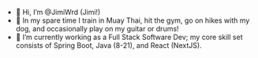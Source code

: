 - 👋 Hi, I’m @JimiWrd (Jimi!)
- 👀 In my spare time I train in Muay Thai, hit the gym, go on hikes with my dog, and occasionally play on my guitar or drums!
- 🌱 I’m currently working as a Full Stack Software Dev; my core skill set consists of Spring Boot, Java (8-21), and React (NextJS).

<!---
Jomm0/Jomm0 is a ✨ special ✨ repository because its `README.md` (this file) appears on your GitHub profile.
You can click the Preview link to take a look at your changes.
--->
